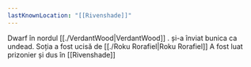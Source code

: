 ```yaml
---
lastKnownLocation: "[[Rivenshade]]"
---
```


Dwarf în nordul [[./VerdantWood|VerdantWood]] .  și-a înviat bunica ca undead. Soția a fost ucisă de [[./Roku Rorafiel|Roku Rorafiel]]
A fost luat prizonier și dus în [[Rivenshade]] 